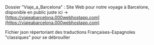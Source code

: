 Dossier "Viaje_a_Barcelona" : Site Web pour notre voyage à Barcelone, disponible en public juste ici → [https://viajeabarcelona.000webhostapp.com](https://viajeabarcelona.000webhostapp.com)

Fichier json répertoriant des traductions Françaises-Espagnoles "classiques" pour se débrouiller
